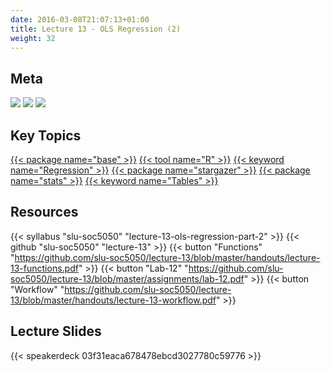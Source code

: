 ```yaml
---
date: 2016-03-08T21:07:13+01:00
title: Lecture 13 - OLS Regression (2)
weight: 32
---
```


## Meta
![](https://img.shields.io/badge/semester-fall%202018-orange.svg) ![](https://img.shields.io/badge/release-lecture-orange.svg) [![](https://img.shields.io/badge/last%20update-2018--11--19-brightgreen.svg)](https://github.com/slu-soc5050/lecture-09/blob/master/NEWS_SITE.md)

## Key Topics
[{{< package name="base" >}}](/topic-index/#a-d)
[{{< tool name="R" >}}](/topic-index/#q-t)
[{{< keyword name="Regression" >}}](/topic-index/#q-t)
[{{< package name="stargazer" >}}](/topic-index/#q-t)
[{{< package name="stats" >}}](/topic-index/#q-t)
[{{< keyword name="Tables" >}}](/topic-index/#q-t)

## Resources

{{< syllabus "slu-soc5050" "lecture-13-ols-regression-part-2" >}}
{{< github "slu-soc5050" "lecture-13" >}}
{{< button "Functions" "https://github.com/slu-soc5050/lecture-13/blob/master/handouts/lecture-13-functions.pdf" >}}
{{< button "Lab-12" "https://github.com/slu-soc5050/lecture-13/blob/master/assignments/lab-12.pdf" >}}
{{< button "Workflow" "https://github.com/slu-soc5050/lecture-13/blob/master/handouts/lecture-13-workflow.pdf" >}}

## Lecture Slides
<p> </p>
{{< speakerdeck 03f31eaca678478ebcd3027780c59776 >}}
